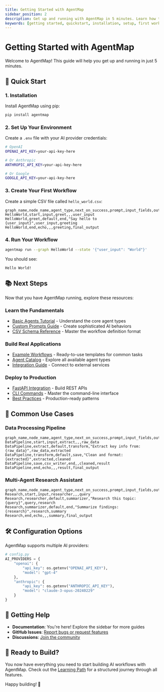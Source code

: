 ```yaml
---
title: Getting Started with AgentMap
sidebar_position: 2
description: Get up and running with AgentMap in 5 minutes. Learn how to install, configure, and create your first AI workflow.
keywords: [getting started, quickstart, installation, setup, first workflow]
---
```


# Getting Started with AgentMap

Welcome to AgentMap! This guide will help you get up and running in just 5 minutes.

## 🚀 Quick Start

### 1. Installation

Install AgentMap using pip:

```bash
pip install agentmap
```

### 2. Set Up Your Environment

Create a `.env` file with your AI provider credentials:

```bash
# OpenAI
OPENAI_API_KEY=your-api-key-here

# Or Anthropic
ANTHROPIC_API_KEY=your-api-key-here

# Or Google
GOOGLE_API_KEY=your-api-key-here
```

### 3. Create Your First Workflow

Create a simple CSV file called `hello_world.csv`:

```csv
graph_name,node_name,agent_type,next_on_success,prompt,input_fields,output_field
HelloWorld,start,input,greet,,,user_input
HelloWorld,greet,default,end,"Say hello to {user_input}",user_input,greeting
HelloWorld,end,echo,,,greeting,final_output
```

### 4. Run Your Workflow

```bash
agentmap run --graph HelloWorld --state '{"user_input": "World"}'
```

You should see:
```
Hello World!
```

## 📚 Next Steps

Now that you have AgentMap running, explore these resources:

### Learn the Fundamentals
- [Basic Agents Tutorial](guides/learning/01-basic-agents) - Understand the core agent types
- [Custom Prompts Guide](guides/learning/02-custom-prompts) - Create sophisticated AI behaviors
- [CSV Schema Reference](reference/csv-schema) - Master the workflow definition format

### Build Real Applications
- [Example Workflows](templates/) - Ready-to-use templates for common tasks
- [Agent Catalog](reference/agent-catalog) - Explore all available agent types
- [Integration Guide](guides/development/integrations) - Connect to external services

### Deploy to Production
- [FastAPI Integration](deployment/fastapi-integration) - Build REST APIs
- [CLI Commands](deployment/cli-commands) - Master the command-line interface
- [Best Practices](guides/development/best-practices) - Production-ready patterns

## 🎯 Common Use Cases

### Data Processing Pipeline
```csv
graph_name,node_name,agent_type,next_on_success,prompt,input_fields,output_field
DataPipeline,start,input,extract,,,raw_data
DataPipeline,extract,default,transform,"Extract key info from: {raw_data}",raw_data,extracted
DataPipeline,transform,default,save,"Clean and format: {extracted}",extracted,cleaned
DataPipeline,save,csv_writer,end,,cleaned,result
DataPipeline,end,echo,,,result,final_output
```

### Multi-Agent Research Assistant
```csv
graph_name,node_name,agent_type,next_on_success,prompt,input_fields,output_field
Research,start,input,researcher,,,query
Research,researcher,default,summarizer,"Research this topic: {query}",query,research
Research,summarizer,default,end,"Summarize findings: {research}",research,summary
Research,end,echo,,,summary,final_output
```

## 🛠️ Configuration Options

AgentMap supports multiple AI providers:

```python
# config.py
AI_PROVIDERS = {
    "openai": {
        "api_key": os.getenv("OPENAI_API_KEY"),
        "model": "gpt-4"
    },
    "anthropic": {
        "api_key": os.getenv("ANTHROPIC_API_KEY"),
        "model": "claude-3-opus-20240229"
    }
}
```

## 🤝 Getting Help

- **Documentation**: You're here! Explore the sidebar for more guides
- **GitHub Issues**: [Report bugs or request features](https://github.com/jwwelbor/AgentMap/issues)
- **Discussions**: [Join the community](https://github.com/jwwelbor/AgentMap/discussions)

## 🎉 Ready to Build?

You now have everything you need to start building AI workflows with AgentMap. Check out the [Learning Path](guides/learning/) for a structured journey through all features.

Happy building! 🚀